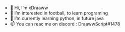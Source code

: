- 👋 Hi, I’m xDraaww
- 👀 I’m interested in football, to learn programing
- 🌱 I’m currently learning python, in future java
- 📫 You can reac me on discord : DraawwScript#1478

<!---
xDraawwScript/xDraawwScript is a ✨ special ✨ repository because its `README.md` (this file) appears on your GitHub profile.
You can click the Preview link to take a look at your changes.
--->
